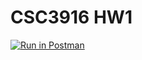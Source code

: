 # CSC3916 HW1

[![Run in Postman](https://run.pstmn.io/button.svg)](https://app.getpostman.com/run-collection/256b245c6e68f884c125)